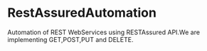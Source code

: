 # RestAssuredAutomation
Automation of REST WebServices using RESTAssured API.We are implementing GET,POST,PUT and DELETE.
